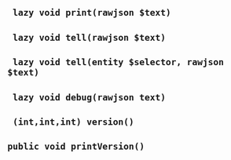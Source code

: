 ## ` lazy void print(rawjson $text)`


## ` lazy void tell(rawjson $text)`


## ` lazy void tell(entity $selector, rawjson $text)`


## ` lazy void debug(rawjson text)`


## ` (int,int,int) version()`


## `public void printVersion()`



